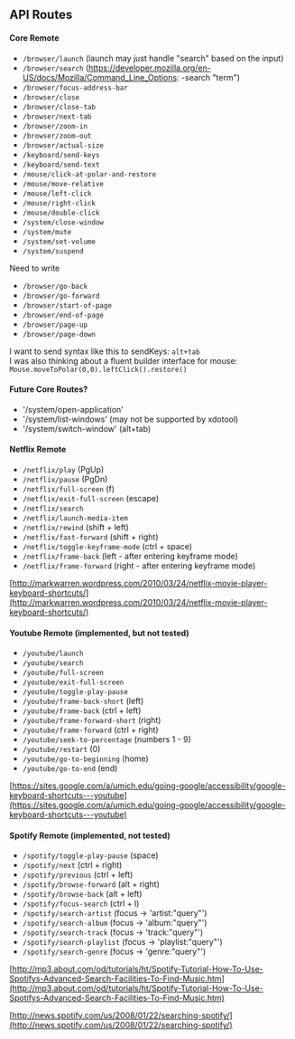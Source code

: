 ## API Routes

#### Core Remote

- `/browser/launch` (launch may just handle "search" based on the input)
- `/browser/search` (https://developer.mozilla.org/en-US/docs/Mozilla/Command_Line_Options: -search "term")
- `/browser/focus-address-bar`
- `/browser/close`
- `/browser/close-tab`
- `/browser/next-tab`
- `/browser/zoom-in`
- `/browser/zoom-out`
- `/browser/actual-size`
- `/keyboard/send-keys`
- `/keyboard/send-text`
- `/mouse/click-at-polar-and-restore`
- `/mouse/move-relative`
- `/mouse/left-click`
- `/mouse/right-click`
- `/mouse/double-click`
- `/system/close-window`
- `/system/mute`
- `/system/set-volume`
- `/system/suspend`

Need to write

- `/browser/go-back`
- `/browser/go-forward`
- `/browser/start-of-page`
- `/browser/end-of-page`
- `/browser/page-up`
- `/browser/page-down`

I want to send syntax like this to sendKeys: `alt+tab`  
I was also thinking about a fluent builder interface for mouse: `Mouse.moveToPolar(0,0).leftClick().restore()`

#### Future Core Routes?

- '/system/open-application'
- '/system/list-windows' (may not be supported by xdotool)
- '/system/switch-window' (alt+tab)

#### Netflix Remote

- `/netflix/play` (PgUp)
- `/netflix/pause` (PgDn)
- `/netflix/full-screen` (f)
- `/netflix/exit-full-screen` (escape)
- `/netflix/search` 
- `/netflix/launch-media-item`
- `/netflix/rewind` (shift + left)
- `/netflix/fast-forward` (shift + right)
- `/netflix/toggle-keyframe-mode` (ctrl + space)
- `/netflix/frame-back` (left - after entering keyframe mode)
- `/netflix/frame-forward` (right - after entering keyframe mode)

[http://markwarren.wordpress.com/2010/03/24/netflix-movie-player-keyboard-shortcuts/](http://markwarren.wordpress.com/2010/03/24/netflix-movie-player-keyboard-shortcuts/)

#### Youtube Remote (implemented, but not tested)

- `/youtube/launch`
- `/youtube/search`
- `/youtube/full-screen`
- `/youtube/exit-full-screen`
- `/youtube/toggle-play-pause`
- `/youtube/frame-back-short` (left)
- `/youtube/frame-back` (ctrl + left)
- `/youtube/frame-forward-short` (right)
- `/youtube/frame-forward` (ctrl + right)
- `/youtube/seek-to-percentage` (numbers 1 - 9)
- `/youtube/restart` (0)
- `/youtube/go-to-beginning` (home)
- `/youtube/go-to-end` (end)

[https://sites.google.com/a/umich.edu/going-google/accessibility/google-keyboard-shortcuts---youtube](https://sites.google.com/a/umich.edu/going-google/accessibility/google-keyboard-shortcuts---youtube)

#### Spotify Remote (implemented, not tested)

- `/spotify/toggle-play-pause` (space)
- `/spotify/next` (ctrl + right)
- `/spotify/previous` (ctrl + left)
- `/spotify/browse-forward` (alt + right)
- `/spotify/browse-back` (alt + left)
- `/spotify/focus-search` (ctrl + l)
- `/spotify/search-artist` (focus -> 'artist:"query"')
- `/spotify/search-album` (focus -> 'album:"query"')
- `/spotify/search-track` (focus -> 'track:"query"')
- `/spotify/search-playlist` (focus -> 'playlist:"query"')
- `/spotify/search-genre` (focus -> 'genre:"query"')

[http://mp3.about.com/od/tutorials/ht/Spotify-Tutorial-How-To-Use-Spotifys-Advanced-Search-Facilities-To-Find-Music.htm](http://mp3.about.com/od/tutorials/ht/Spotify-Tutorial-How-To-Use-Spotifys-Advanced-Search-Facilities-To-Find-Music.htm)

[http://news.spotify.com/us/2008/01/22/searching-spotify/](http://news.spotify.com/us/2008/01/22/searching-spotify/)
